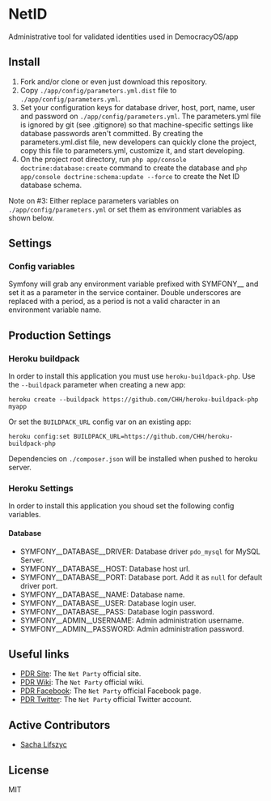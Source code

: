 NetID
=====

Administrative tool for validated identities used in DemocracyOS/app

## Install
1. Fork and/or clone or even just download this repository.
2. Copy `./app/config/parameters.yml.dist` file to `./app/config/parameters.yml`.
3. Set your configuration keys for database driver, host, port, name, user and password on `./app/config/parameters.yml`.
The parameters.yml file is ignored by git (see .gitignore) so that machine-specific settings like database passwords aren't committed.
By creating the parameters.yml.dist file, new developers can quickly clone the project, copy this file to parameters.yml, customize it, and start developing.
4. On the project root directory, run `php app/console doctrine:database:create` command to create the database and `php app/console doctrine:schema:update --force` to create the Net ID database schema.

Note on #3: Either replace parameters variables on `./app/config/parameters.yml` or set them as environment variables as shown below.

##  Settings

### Config variables
Symfony will grab any environment variable prefixed with SYMFONY__ and set it as a parameter in the service container.
Double underscores are replaced with a period, as a period is not a valid character in an environment variable name.

## Production Settings

### Heroku buildpack
In order to install this application you must use `heroku-buildpack-php`.
Use the `--buildpack` parameter when creating a new app:

    heroku create --buildpack https://github.com/CHH/heroku-buildpack-php myapp

Or set the `BUILDPACK_URL` config var on an existing app:

    heroku config:set BUILDPACK_URL=https://github.com/CHH/heroku-buildpack-php
    
Dependencies on `./composer.json` will be installed when pushed to heroku server.

### Heroku Settings
In order to install this application you shoud set the following config variables.

#### Database
* SYMFONY__DATABASE__DRIVER: Database driver `pdo_mysql` for MySQL Server.
* SYMFONY__DATABASE__HOST: Database host url.
* SYMFONY__DATABASE__PORT: Database port. Add it as `null` for default driver port.
* SYMFONY__DATABASE__NAME: Database name.
* SYMFONY__DATABASE__USER: Database login user.
* SYMFONY__DATABASE__PASS: Database login password.
* SYMFONY__ADMIN__USERNAME: Admin administration username.
* SYMFONY__ADMIN__PASSWORD: Admin administration password.

## Useful links

* [PDR Site](http://partidodelared.org): The `Net Party` official site.
* [PDR Wiki](http://wiki.partidodelared.org): The `Net Party` official wiki.
* [PDR Facebook](http://facebook.com/partidodelared): The `Net Party` official Facebook page.
* [PDR Twitter](http://twitter.com/partidodelared): The `Net Party` official Twitter account.

## Active Contributors
* [Sacha Lifszyc](http://twitter.com/slifszyc)  

## License 

MIT
